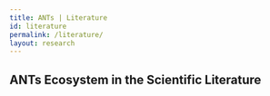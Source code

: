 ```yaml
---
title: ANTs | Literature
id: literature
permalink: /literature/
layout: research
---
```


## ANTs Ecosystem in the Scientific Literature

